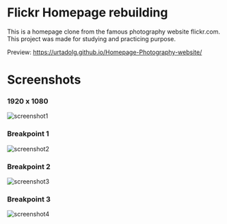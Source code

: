 # Flickr Homepage rebuilding
This is a homepage clone from the famous photography website flickr.com. This project was made for studying and practicing purpose.

Preview: https://urtadolg.github.io/Homepage-Photography-website/

# Screenshots

### 1920 x 1080 
![screenshot1](https://user-images.githubusercontent.com/89041463/138473889-97417654-e7f4-4c9d-90fe-bb5582c82b99.png)

### Breakpoint 1
![screenshot2](https://user-images.githubusercontent.com/89041463/138473915-6e2f6986-31f9-4dc0-aad6-9ecd9d6064ac.png)

### Breakpoint 2
![screenshot3](https://user-images.githubusercontent.com/89041463/138473929-5dbb12b4-c619-4d75-a2d0-f409d3438677.png)

### Breakpoint 3
![screenshot4](https://user-images.githubusercontent.com/89041463/138473936-219b8f35-2b8a-4a06-945e-86d9fa527cf7.png)
